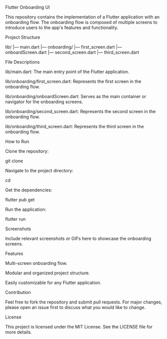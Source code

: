 Flutter Onboarding UI

This repository contains the implementation of a Flutter application with an onboarding flow. The onboarding flow is composed of multiple screens to introduce users to the app's features and functionality.

Project Structure

lib/
|— main.dart
|— onboarding/
     |— first_screen.dart
     |— onboardScreen.dart
     |— second_screen.dart
     |— third_screen.dart

File Descriptions

lib/main.dart: The main entry point of the Flutter application.

lib/onboarding/first_screen.dart: Represents the first screen in the onboarding flow.

lib/onboarding/onboardScreen.dart: Serves as the main container or navigator for the onboarding screens.

lib/onboarding/second_screen.dart: Represents the second screen in the onboarding flow.

lib/onboarding/third_screen.dart: Represents the third screen in the onboarding flow.

How to Run

Clone the repository:

git clone <repository-url>

Navigate to the project directory:

cd <project-folder>

Get the dependencies:

flutter pub get

Run the application:

flutter run

Screenshots

Include relevant screenshots or GIFs here to showcase the onboarding screens.

Features

Multi-screen onboarding flow.

Modular and organized project structure.

Easily customizable for any Flutter application.

Contribution

Feel free to fork the repository and submit pull requests. For major changes, please open an issue first to discuss what you would like to change.

License

This project is licensed under the MIT License. See the LICENSE file for more details.
